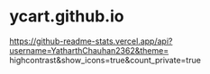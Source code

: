 # ycart.github.io

https://github-readme-stats.vercel.app/api?username=YatharthChauhan2362&theme=
highcontrast&show_icons=true&count_private=true
